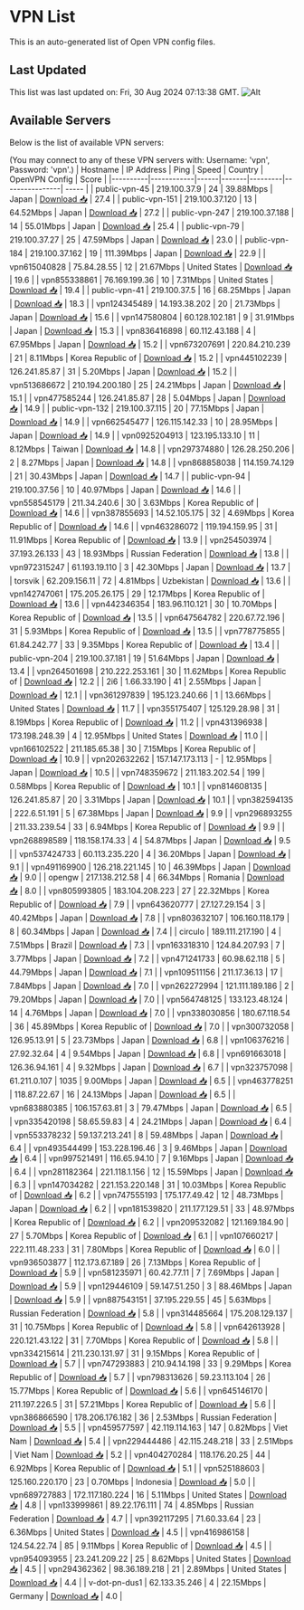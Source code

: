 # VPN List

This is an auto-generated list of Open VPN config files.

## Last Updated

This list was last updated on: Fri, 30 Aug 2024 07:13:38 GMT.
![Alt](https://repobeats.axiom.co/api/embed/186b98318ef1479477931607c1ad7d823f12451f.svg "Repobeats analytics image")

## Available Servers

Below is the list of available VPN servers:

(You may connect to any of these VPN servers with: Username: 'vpn', Password: 'vpn'.)
| Hostname | IP Address | Ping | Speed | Country | OpenVPN Config | Score |
|----------|------------|------|-------|---------|----------------| ----- |
| public-vpn-45 | 219.100.37.9 | 24 | 39.88Mbps | Japan | [Download 📥](./configs/server_0_JP.ovpn) | 27.4 |
| public-vpn-151 | 219.100.37.120 | 13 | 64.52Mbps | Japan | [Download 📥](./configs/server_1_JP.ovpn) | 27.2 |
| public-vpn-247 | 219.100.37.188 | 14 | 55.01Mbps | Japan | [Download 📥](./configs/server_2_JP.ovpn) | 25.4 |
| public-vpn-79 | 219.100.37.27 | 25 | 47.59Mbps | Japan | [Download 📥](./configs/server_3_JP.ovpn) | 23.0 |
| public-vpn-184 | 219.100.37.162 | 19 | 111.39Mbps | Japan | [Download 📥](./configs/server_4_JP.ovpn) | 22.9 |
| vpn615040828 | 75.84.28.55 | 12 | 21.67Mbps | United States | [Download 📥](./configs/server_5_US.ovpn) | 19.6 |
| vpn855338861 | 76.169.199.36 | 10 | 7.31Mbps | United States | [Download 📥](./configs/server_6_US.ovpn) | 19.4 |
| public-vpn-41 | 219.100.37.5 | 16 | 68.25Mbps | Japan | [Download 📥](./configs/server_7_JP.ovpn) | 18.3 |
| vpn124345489 | 14.193.38.202 | 20 | 21.73Mbps | Japan | [Download 📥](./configs/server_8_JP.ovpn) | 15.6 |
| vpn147580804 | 60.128.102.181 | 9 | 31.91Mbps | Japan | [Download 📥](./configs/server_9_JP.ovpn) | 15.3 |
| vpn836416898 | 60.112.43.188 | 4 | 67.95Mbps | Japan | [Download 📥](./configs/server_10_JP.ovpn) | 15.2 |
| vpn673207691 | 220.84.210.239 | 21 | 8.11Mbps | Korea Republic of | [Download 📥](./configs/server_11_KR.ovpn) | 15.2 |
| vpn445102239 | 126.241.85.87 | 31 | 5.20Mbps | Japan | [Download 📥](./configs/server_12_JP.ovpn) | 15.2 |
| vpn513686672 | 210.194.200.180 | 25 | 24.21Mbps | Japan | [Download 📥](./configs/server_13_JP.ovpn) | 15.1 |
| vpn477585244 | 126.241.85.87 | 28 | 5.04Mbps | Japan | [Download 📥](./configs/server_14_JP.ovpn) | 14.9 |
| public-vpn-132 | 219.100.37.115 | 20 | 77.15Mbps | Japan | [Download 📥](./configs/server_15_JP.ovpn) | 14.9 |
| vpn662545477 | 126.115.142.33 | 10 | 28.95Mbps | Japan | [Download 📥](./configs/server_16_JP.ovpn) | 14.9 |
| vpn0925204913 | 123.195.133.10 | 11 | 8.12Mbps | Taiwan | [Download 📥](./configs/server_17_TW.ovpn) | 14.8 |
| vpn297374880 | 126.28.250.206 | 2 | 8.27Mbps | Japan | [Download 📥](./configs/server_18_JP.ovpn) | 14.8 |
| vpn868858038 | 114.159.74.129 | 21 | 30.43Mbps | Japan | [Download 📥](./configs/server_19_JP.ovpn) | 14.7 |
| public-vpn-94 | 219.100.37.56 | 10 | 40.97Mbps | Japan | [Download 📥](./configs/server_20_JP.ovpn) | 14.6 |
| vpn558545179 | 211.34.240.6 | 30 | 3.63Mbps | Korea Republic of | [Download 📥](./configs/server_21_KR.ovpn) | 14.6 |
| vpn387855693 | 14.52.105.175 | 32 | 4.69Mbps | Korea Republic of | [Download 📥](./configs/server_22_KR.ovpn) | 14.6 |
| vpn463286072 | 119.194.159.95 | 31 | 11.91Mbps | Korea Republic of | [Download 📥](./configs/server_23_KR.ovpn) | 13.9 |
| vpn254503974 | 37.193.26.133 | 43 | 18.93Mbps | Russian Federation | [Download 📥](./configs/server_24_RU.ovpn) | 13.8 |
| vpn972315247 | 61.193.19.110 | 3 | 42.30Mbps | Japan | [Download 📥](./configs/server_25_JP.ovpn) | 13.7 |
| torsvik | 62.209.156.11 | 72 | 4.81Mbps | Uzbekistan | [Download 📥](./configs/server_26_UZ.ovpn) | 13.6 |
| vpn142747061 | 175.205.26.175 | 29 | 12.17Mbps | Korea Republic of | [Download 📥](./configs/server_27_KR.ovpn) | 13.6 |
| vpn442346354 | 183.96.110.121 | 30 | 10.70Mbps | Korea Republic of | [Download 📥](./configs/server_28_KR.ovpn) | 13.5 |
| vpn647564782 | 220.67.72.196 | 31 | 5.93Mbps | Korea Republic of | [Download 📥](./configs/server_29_KR.ovpn) | 13.5 |
| vpn778775855 | 61.84.242.77 | 33 | 9.35Mbps | Korea Republic of | [Download 📥](./configs/server_30_KR.ovpn) | 13.4 |
| public-vpn-204 | 219.100.37.181 | 19 | 51.64Mbps | Japan | [Download 📥](./configs/server_31_JP.ovpn) | 13.4 |
| vpn264501698 | 210.222.253.161 | 30 | 11.62Mbps | Korea Republic of | [Download 📥](./configs/server_32_KR.ovpn) | 12.2 |
| 2i6 | 1.66.33.190 | 41 | 2.55Mbps | Japan | [Download 📥](./configs/server_33_JP.ovpn) | 12.1 |
| vpn361297839 | 195.123.240.66 | 1 | 13.66Mbps | United States | [Download 📥](./configs/server_34_US.ovpn) | 11.7 |
| vpn355175407 | 125.129.28.98 | 31 | 8.19Mbps | Korea Republic of | [Download 📥](./configs/server_35_KR.ovpn) | 11.2 |
| vpn431396938 | 173.198.248.39 | 4 | 12.95Mbps | United States | [Download 📥](./configs/server_36_US.ovpn) | 11.0 |
| vpn166102522 | 211.185.65.38 | 30 | 7.15Mbps | Korea Republic of | [Download 📥](./configs/server_37_KR.ovpn) | 10.9 |
| vpn202632262 | 157.147.173.113 | - | 12.95Mbps | Japan | [Download 📥](./configs/server_38_JP.ovpn) | 10.5 |
| vpn748359672 | 211.183.202.54 | 199 | 0.58Mbps | Korea Republic of | [Download 📥](./configs/server_39_KR.ovpn) | 10.1 |
| vpn814608135 | 126.241.85.87 | 20 | 3.31Mbps | Japan | [Download 📥](./configs/server_40_JP.ovpn) | 10.1 |
| vpn382594135 | 222.6.51.191 | 5 | 67.38Mbps | Japan | [Download 📥](./configs/server_41_JP.ovpn) | 9.9 |
| vpn296893255 | 211.33.239.54 | 33 | 6.94Mbps | Korea Republic of | [Download 📥](./configs/server_42_KR.ovpn) | 9.9 |
| vpn268898589 | 118.158.174.33 | 4 | 54.87Mbps | Japan | [Download 📥](./configs/server_43_JP.ovpn) | 9.5 |
| vpn537424733 | 60.113.235.220 | 4 | 36.20Mbps | Japan | [Download 📥](./configs/server_44_JP.ovpn) | 9.1 |
| vpn491169900 | 126.218.221.145 | 10 | 46.39Mbps | Japan | [Download 📥](./configs/server_45_JP.ovpn) | 9.0 |
| opengw | 217.138.212.58 | 4 | 66.34Mbps | Romania | [Download 📥](./configs/server_46_RO.ovpn) | 8.0 |
| vpn805993805 | 183.104.208.223 | 27 | 22.32Mbps | Korea Republic of | [Download 📥](./configs/server_47_KR.ovpn) | 7.9 |
| vpn643620777 | 27.127.29.154 | 3 | 40.42Mbps | Japan | [Download 📥](./configs/server_48_JP.ovpn) | 7.8 |
| vpn803632107 | 106.160.118.179 | 8 | 60.34Mbps | Japan | [Download 📥](./configs/server_49_JP.ovpn) | 7.4 |
| circulo | 189.111.217.190 | 4 | 7.51Mbps | Brazil | [Download 📥](./configs/server_50_BR.ovpn) | 7.3 |
| vpn163318310 | 124.84.207.93 | 7 | 3.77Mbps | Japan | [Download 📥](./configs/server_51_JP.ovpn) | 7.2 |
| vpn471241733 | 60.98.62.118 | 5 | 44.79Mbps | Japan | [Download 📥](./configs/server_52_JP.ovpn) | 7.1 |
| vpn109511156 | 211.17.36.13 | 17 | 7.84Mbps | Japan | [Download 📥](./configs/server_53_JP.ovpn) | 7.0 |
| vpn262272994 | 121.111.189.186 | 2 | 79.20Mbps | Japan | [Download 📥](./configs/server_54_JP.ovpn) | 7.0 |
| vpn564748125 | 133.123.48.124 | 14 | 4.76Mbps | Japan | [Download 📥](./configs/server_55_JP.ovpn) | 7.0 |
| vpn338030856 | 180.67.118.54 | 36 | 45.89Mbps | Korea Republic of | [Download 📥](./configs/server_56_KR.ovpn) | 7.0 |
| vpn300732058 | 126.95.13.91 | 5 | 23.73Mbps | Japan | [Download 📥](./configs/server_57_JP.ovpn) | 6.8 |
| vpn106376216 | 27.92.32.64 | 4 | 9.54Mbps | Japan | [Download 📥](./configs/server_58_JP.ovpn) | 6.8 |
| vpn691663018 | 126.36.94.161 | 4 | 9.32Mbps | Japan | [Download 📥](./configs/server_59_JP.ovpn) | 6.7 |
| vpn323757098 | 61.211.0.107 | 1035 | 9.00Mbps | Japan | [Download 📥](./configs/server_60_JP.ovpn) | 6.5 |
| vpn463778251 | 118.87.22.67 | 16 | 24.13Mbps | Japan | [Download 📥](./configs/server_61_JP.ovpn) | 6.5 |
| vpn683880385 | 106.157.63.81 | 3 | 79.47Mbps | Japan | [Download 📥](./configs/server_62_JP.ovpn) | 6.5 |
| vpn335420198 | 58.65.59.83 | 4 | 24.21Mbps | Japan | [Download 📥](./configs/server_63_JP.ovpn) | 6.4 |
| vpn553378232 | 59.137.213.241 | 8 | 59.48Mbps | Japan | [Download 📥](./configs/server_64_JP.ovpn) | 6.4 |
| vpn493544499 | 153.228.196.46 | 3 | 9.46Mbps | Japan | [Download 📥](./configs/server_65_JP.ovpn) | 6.4 |
| vpn997521491 | 116.65.94.10 | 7 | 9.16Mbps | Japan | [Download 📥](./configs/server_66_JP.ovpn) | 6.4 |
| vpn281182364 | 221.118.1.156 | 12 | 15.59Mbps | Japan | [Download 📥](./configs/server_67_JP.ovpn) | 6.3 |
| vpn147034282 | 221.153.220.148 | 31 | 10.03Mbps | Korea Republic of | [Download 📥](./configs/server_68_KR.ovpn) | 6.2 |
| vpn747555193 | 175.177.49.42 | 12 | 48.73Mbps | Japan | [Download 📥](./configs/server_69_JP.ovpn) | 6.2 |
| vpn181539820 | 211.177.129.51 | 33 | 48.97Mbps | Korea Republic of | [Download 📥](./configs/server_70_KR.ovpn) | 6.2 |
| vpn209532082 | 121.169.184.90 | 27 | 5.70Mbps | Korea Republic of | [Download 📥](./configs/server_71_KR.ovpn) | 6.1 |
| vpn107660217 | 222.111.48.233 | 31 | 7.80Mbps | Korea Republic of | [Download 📥](./configs/server_72_KR.ovpn) | 6.0 |
| vpn936503877 | 112.173.67.189 | 26 | 7.13Mbps | Korea Republic of | [Download 📥](./configs/server_73_KR.ovpn) | 5.9 |
| vpn581235971 | 60.42.77.11 | 7 | 7.69Mbps | Japan | [Download 📥](./configs/server_74_JP.ovpn) | 5.9 |
| vpn129446109 | 59.147.51.250 | 3 | 88.46Mbps | Japan | [Download 📥](./configs/server_75_JP.ovpn) | 5.9 |
| vpn887543151 | 37.195.229.55 | 45 | 5.63Mbps | Russian Federation | [Download 📥](./configs/server_76_RU.ovpn) | 5.8 |
| vpn314485664 | 175.208.129.137 | 31 | 10.75Mbps | Korea Republic of | [Download 📥](./configs/server_77_KR.ovpn) | 5.8 |
| vpn642613928 | 220.121.43.122 | 31 | 7.70Mbps | Korea Republic of | [Download 📥](./configs/server_78_KR.ovpn) | 5.8 |
| vpn334215614 | 211.230.131.97 | 31 | 9.15Mbps | Korea Republic of | [Download 📥](./configs/server_79_KR.ovpn) | 5.7 |
| vpn747293883 | 210.94.14.198 | 33 | 9.29Mbps | Korea Republic of | [Download 📥](./configs/server_80_KR.ovpn) | 5.7 |
| vpn798313626 | 59.23.113.104 | 26 | 15.77Mbps | Korea Republic of | [Download 📥](./configs/server_81_KR.ovpn) | 5.6 |
| vpn645146170 | 211.197.226.5 | 31 | 57.21Mbps | Korea Republic of | [Download 📥](./configs/server_82_KR.ovpn) | 5.6 |
| vpn386866590 | 178.206.176.182 | 36 | 2.53Mbps | Russian Federation | [Download 📥](./configs/server_83_RU.ovpn) | 5.5 |
| vpn459577597 | 42.119.114.163 | 147 | 0.82Mbps | Viet Nam | [Download 📥](./configs/server_84_VN.ovpn) | 5.4 |
| vpn229444486 | 42.115.248.218 | 33 | 2.51Mbps | Viet Nam | [Download 📥](./configs/server_85_VN.ovpn) | 5.2 |
| vpn404270284 | 118.176.20.25 | 44 | 6.92Mbps | Korea Republic of | [Download 📥](./configs/server_86_KR.ovpn) | 5.1 |
| vpn525188603 | 125.160.220.170 | 23 | 0.70Mbps | Indonesia | [Download 📥](./configs/server_87_ID.ovpn) | 5.0 |
| vpn689727883 | 172.117.180.224 | 16 | 5.11Mbps | United States | [Download 📥](./configs/server_88_US.ovpn) | 4.8 |
| vpn133999861 | 89.22.176.111 | 74 | 4.85Mbps | Russian Federation | [Download 📥](./configs/server_89_RU.ovpn) | 4.7 |
| vpn392117295 | 71.60.33.64 | 23 | 6.36Mbps | United States | [Download 📥](./configs/server_90_US.ovpn) | 4.5 |
| vpn416986158 | 124.54.22.74 | 85 | 9.11Mbps | Korea Republic of | [Download 📥](./configs/server_91_KR.ovpn) | 4.5 |
| vpn954093955 | 23.241.209.22 | 25 | 8.62Mbps | United States | [Download 📥](./configs/server_92_US.ovpn) | 4.5 |
| vpn294362362 | 98.36.189.218 | 21 | 2.89Mbps | United States | [Download 📥](./configs/server_93_US.ovpn) | 4.4 |
| v-dot-pn-dus1 | 62.133.35.246 | 4 | 22.15Mbps | Germany | [Download 📥](./configs/server_94_DE.ovpn) | 4.0 |
